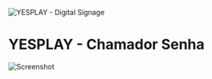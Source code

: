 ![YESPLAY - Digital Signage](https://developers.dsplay.tv/assets/images/dsplay-logo.png)

# YESPLAY - Chamador Senha

![Screenshot](docs/images/screenshot.png)
